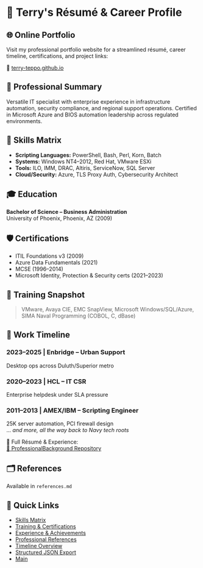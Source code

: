 # 💼 Terry's Résumé & Career Profile

## 🌐 Online Portfolio

Visit my professional portfolio website for a streamlined résumé, career timeline, certifications, and project links:

🔗 [terry-teppo.github.io](https://terry-teppo.github.io/ProfessionalBackground/)

## 🧠 Professional Summary
Versatile IT specialist with enterprise experience in infrastructure automation, security compliance, and regional support operations. Certified in Microsoft Azure and BIOS automation leadership across regulated environments.

## 🧰 Skills Matrix
- **Scripting Languages:** PowerShell, Bash, Perl, Korn, Batch  
- **Systems:** Windows NT4–2012, Red Hat, VMware ESXi  
- **Tools:** ILO, IMM, DRAC, Altiris, ServiceNow, SQL Server  
- **Cloud/Security:** Azure, TLS Proxy Auth, Cybersecurity Architect  

## 🎓 Education
**Bachelor of Science – Business Administration**  
University of Phoenix, Phoenix, AZ (2009)

## 🛡️ Certifications
- ITIL Foundations v3 (2009)  
- Azure Data Fundamentals (2021)  
- MCSE (1996–2014)  
- Microsoft Identity, Protection & Security certs (2021–2023)

## 🧰 Training Snapshot
> VMware, Avaya CIE, EMC SnapView, Microsoft Windows/SQL/Azure, SIMA Naval Programming (COBOL, C, dBase)

## 💼 Work Timeline
### 2023–2025 | Enbridge – Urban Support  
Desktop ops across Duluth/Superior metro  
### 2020–2023 | HCL – IT CSR  
Enterprise helpdesk under SLA pressure  
### 2011–2013 | AMEX/IBM – Scripting Engineer  
25K server automation, PCI firewall design  
... _and more, all the way back to Navy tech roots_

💼 Full Résumé & Experience:  
[📂 ProfessionalBackground Repository](https://github.com/terry-teppo/ProfessionalBackground)

## 🗂️ References
Available in `references.md`

## 📌 Quick Links
- [Skills Matrix](./skills.md)
- [Training & Certifications](./training.md)
- [Experience & Achievements](./experience.md)
- [Professional References](./references.md)
- [Timeline Overview](./timeline.md)
- [Structured JSON Export](./resume.json)
- [Main](./index.md)
